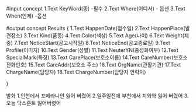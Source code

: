 #input concept
1.Text KeyWord(종) -필수
2.Text Where(어디서) - 옵션
3.Text When(언제) -옵션



#output concept
Results
{
  1.Text HappenDate(접수일)
  2.Text HappenPlace(발견장소)
  3.Text Kind(품종)
  4.Text Color(색상)
  5.Text Age(나이)
  6.Text Weight(체중)
  7.Text NoticeStart(공고시작일)
  8.Text NoticeEnd(공고종료일)
  9.Text Profile(이미지)
  10.Text Gender(성별)
  11.Text NeuterYN(중성화여부)
  12.Text SpecialMark(특징)
  13.Text CarePlace(보호소이름)
  14.Text CareNumber(보호소전화번호)
  15.Text CareAddr(보호소 주소)
  16.Text OrgName(관활기관)
  17.Text ChargeName(담당자)
  18.Text ChargeNumber(담당자 연락처)

}

발화
1.인천에서 포메라니안 잃어 버렸어
2.일주일전에 부천에서 치와와 잃어 버렸어
3.오늘 닥스훈트 잃어버렸어 


